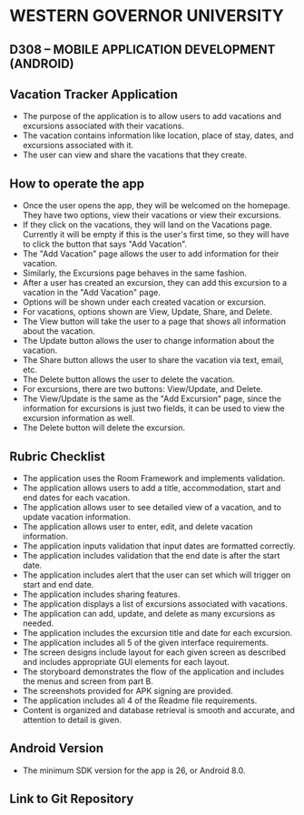 # WESTERN GOVERNOR UNIVERSITY 
## D308 – MOBILE APPLICATION DEVELOPMENT (ANDROID)

## Vacation Tracker Application
 - The purpose of the application is to allow users to add vacations and excursions associated with their vacations.
 - The vacation contains information like location, place of stay, dates, and excursions associated with it.
 - The user can view and share the vacations that they create.

## How to operate the app
 - Once the user opens the app, they will be welcomed on the homepage. They have two options, view their vacations or view their excursions.
 - If they click on the vacations, they will land on the Vacations page. Currently it will be empty if this is the user's first time, so they will have to click the button that says "Add Vacation".
 - The "Add Vacation" page allows the user to add information for their vacation.
 - Similarly, the Excursions page behaves in the same fashion.
 - After a user has created an excursion, they can add this excursion to a vacation in the "Add Vacation" page.
 - Options will be shown under each created vacation or excursion.
 - For vacations, options shown are View, Update, Share, and Delete.
  - The View button will take the user to a page that shows all information about the vacation.
  - The Update button allows the user to change information about the vacation. 
  - The Share button allows the user to share the vacation via text, email, etc.
  - The Delete button allows the user to delete the vacation.
 - For excursions, there are two buttons: View/Update, and Delete.
  - The View/Update is the same as the "Add Excursion" page, since the information for excursions is just two fields, it can be used to view the excursion information as well.
  - The Delete button will delete the excursion.

## Rubric Checklist
 - The application uses the Room Framework and implements validation.
 - The application allows users to add a title, accommodation, start and end dates for each vacation.
 - The application allows user to see detailed view of a vacation, and to update vacation information.
 - The application allows user to enter, edit, and delete vacation information.
 - The application inputs validation that input dates are formatted correctly.
 - The application includes validation that the end date is after the start date.
 - The application includes alert that the user can set which will trigger on start and end date.
 - The application includes sharing features.
 - The application displays a list of excursions associated with vacations.
 - The application can add, update, and delete as many excursions as needed.
 - The application includes the excursion title and date for each excursion.
 - The application includes all 5 of the given interface requirements.
 - The screen designs include layout for each given screen as described and includes appropriate GUI elements for each layout.
 - The storyboard demonstrates the flow of the application and includes the menus and screen from part B.
 - The screenshots provided for APK signing are provided.
 - The application includes all 4 of the Readme file requirements.
 - Content is organized and database retrieval is smooth and accurate, and attention to detail is given.

## Android Version
 - The minimum SDK version for the app is 26, or Android 8.0.

## Link to Git Repository

